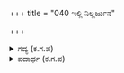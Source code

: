 +++
title = "040 ಇಲ್ಲಿ ನಿಲ್ಲರ್ಜುನ"

+++

<details><summary>ಗದ್ಯ (ಕ.ಗ.ಪ) </summary>

40. 'ಅರ್ಜುನ, ಇಲ್ಲಿ ನಿಲ್ಲು. ವೇದವೆಂಬ ತರುಣಿಯ ಚಂಚಲ  ಕಣ್ಣುಗಳ ಕೊನೆಗೆ ಸಿಕ್ಕದೆ, ಕಠಿಣವಾದ ಅಷ್ಟಾಂಗ ಯೋಗದ ಬಲೆಗೆ ಬೀಳದೆ ಇರುವ ಈ ತಪೋವನವು ಅಪ್ರತಿಮಲ್ಲನಾದ ಪರಮೇಶ್ವರನ ಸನ್ನಿಧಾನ' ಎಂದು ಆಕಾಶವಾಣಿಯು ಹೇಳಿತು.
</details>

<details><summary>ಪದಾರ್ಥ (ಕ.ಗ.ಪ) </summary>

ಚೆಲ್ಲೆಗಂಗಳು - ಚಂಚಲ ಕಣ್ಣುಗಳು   
ದುರ್ಲಲಿತ - ಕಠಿಣವಾದ   
ಅಪ್ರತಿಮಲ್ಲ - ಅಸಮಾನನಾದವನು
</details>
